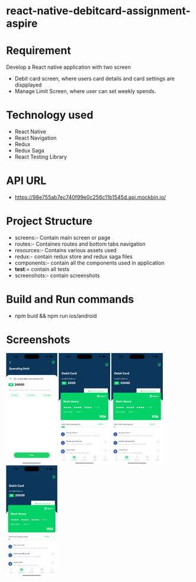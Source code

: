 # react-native-debitcard-assignment-aspire
# Requirement
Develop a React native application with two screen
- Debit card screen, where users card details and card settings are dispplayed
- Manage Limit Screen, where user can set weekly spends.

# Technology used
- React Native
- React Navigation
- Redux
- Redux Saga
- React Testing Library

# API URL
- https://98e755ab7ec740f99e0c256c11b1545d.api.mockbin.io/

# Project Structure
- screens:- Contain main screen or page
- routes:- Containes routes and bottom tabs navigation
- resources:- Contains various assets used
- redux:- contain redux store and redux saga files
- components:- contain all the components used in application
- __test__:= contain all tests
- screenshots:- contain screenshots

# Build and Run commands
- npm buid && npm run ios/android

# Screenshots
<img src="screenshots/scrrenshot1.png" height=300>  <img src="screenshots/scrrenshot2.png" height=300>  <img src="screenshots/scrrenshot3.png" height=300>  <img src="screenshots/scrrenshot4.png" height=300>


